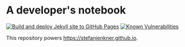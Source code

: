# A developer's notebook

[![Build and deploy Jekyll site to GitHub Pages](https://github.com/stefanjenkner/stefanjenkner.github.io/actions/workflows/github-pages.yml/badge.svg?branch=jekyll)](https://github.com/stefanjenkner/stefanjenkner.github.io/actions/workflows/github-pages.yml)
[![Known Vulnerabilities](https://snyk.io/test/github/stefanjenkner/stefanjenkner.github.io/badge.svg)](https://snyk.io/test/github/stefanjenkner/stefanjenkner.github.io)

This repository powers <https://stefanjenkner.github.io>.
